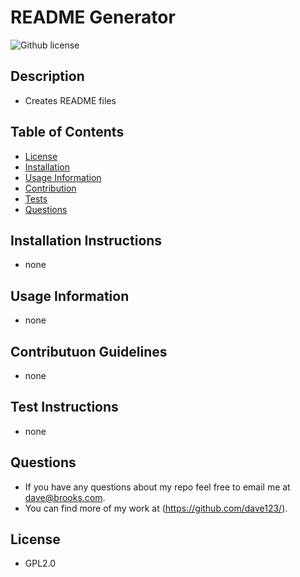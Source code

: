 # README Generator

   ![Github license](https://img.shields.io/badge/license-GPL2.0-yellowgreen.svg)

  ## Description
  - Creates README files

  ## Table of Contents

  - [License](#license)
  - [Installation](#installation-instructions)
  - [Usage Information](#usage-information)
  - [Contribution](#contributon-guidelines)
  - [Tests](#test-instructions)
  - [Questions](#questions)

  ## Installation Instructions
  - none

  ## Usage Information
  - none

  ## Contributuon Guidelines
  - none

  ## Test Instructions
  - none

  ## Questions

  - If you have any questions about my repo feel free to email me at dave@brooks.com. 
  - You can find more of my work at (https://github.com/dave123/).
  

  ## License
  - GPL2.0
